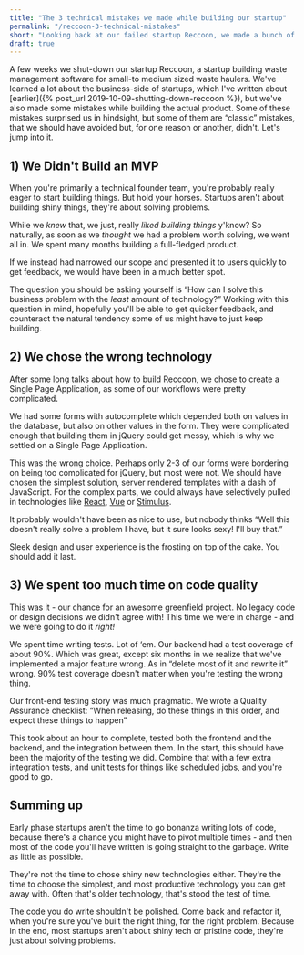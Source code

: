 ```yaml
---
title: "The 3 technical mistakes we made while building our startup"
permalink: "/reccoon-3-technical-mistakes"
short: "Looking back at our failed startup Reccoon, we made a bunch of technical mistakes, that meant we weren't able to execute as succesfully as we'd like. Here are the three major ones."
draft: true
---
```


A few weeks we shut-down our startup Reccoon, a startup building waste
management software for small-to medium sized waste haulers. We've
learned a lot about the business-side of startups, which I've written
about [earlier]({% post_url 2019-10-09-shutting-down-reccoon %}),
but we've also made some mistakes while building the actual product.
Some of these mistakes surprised us in hindsight,
but some of them are “classic” mistakes, that we should have avoided
but, for one reason or another, didn't. Let's jump into it.

## 1) We Didn't Build an MVP
When you're primarily a technical founder team, you're probably really
eager to start building things. But hold your horses. Startups aren't
about building shiny things, they're about solving problems.

While we *knew* that, we just, really *liked building things* y'know? So
naturally, as soon as we *thought* we had a problem worth solving, we went
all in. We spent many months building a full-fledged product.

If we instead had narrowed our scope and presented it to users quickly to
get feedback, we would have been in a much better spot.

The question you should be asking yourself is “How can I solve this
business problem with the *least* amount of technology?” Working with this
question in mind, hopefully you'll be able to get quicker feedback, and
counteract the natural tendency some of us might have to just keep
building.

## 2) We chose the wrong technology
After some long talks about how to build Reccoon, we chose to create a
Single Page Application, as some of our workflows were pretty
complicated.

We had some forms with autocomplete which depended both on values in the
database, but also on other values in the form. They were complicated
enough that building them in jQuery could get messy, which is why we settled on a
Single Page Application.

This was the wrong choice. Perhaps only 2-3 of our forms were bordering
on being too complicated for jQuery, but most were not. We should have
chosen the simplest solution, server rendered templates with a dash of
JavaScript. For the complex parts, we could always have selectively
pulled in technologies like [React](https://reactjs.org/), [Vue](https://vuejs.org/) or [Stimulus](https://stimulusjs.org/).

It probably wouldn't have been as nice to use, but nobody thinks “Well
this doesn't really solve a problem I have, but it sure looks sexy! I'll
buy that.”

Sleek design and user experience is the frosting on top of
the cake. You should add it last.

## 3) We spent too much time on code quality
This was it - our chance for an awesome greenfield project. No legacy
code or design decisions we didn't agree with! This time we were in
charge - and we were going to do it *right!*

We spent time writing tests. Lot of ‘em. Our backend had a test coverage
of about 90%. Which was great, except six months in we realize that
we've implemented a major feature wrong. As in “delete most of it and
rewrite it” wrong. 90% test coverage doesn't matter when you're testing
the wrong thing.

Our front-end testing story was much pragmatic. We wrote a Quality
Assurance checklist:
“When releasing, do these things in this order, and
expect these things to happen”

This took about an hour to complete,
tested both the frontend and the backend, and the integration between
them. In the start, this should have been the majority of the testing we
did. Combine that with a few extra integration tests, and unit tests for
things like scheduled jobs, and you're good to go.

## Summing up
Early phase startups aren't the time to go bonanza writing lots of code,
because there's a chance you might have to pivot multiple times - and
then most of the code you'll have written is going straight to the
garbage. Write as little as possible.

They're not the time to chose shiny new technologies either. They're the
time to choose the simplest, and most productive technology you can get
away with. Often that's older technology, that's stood the test of time.

The code you do write shouldn't be polished. Come back and refactor it,
when you're sure you've built the right thing, for the right problem.
Because in the end, most startups aren't about shiny tech or pristine
code, they're just about solving problems.

